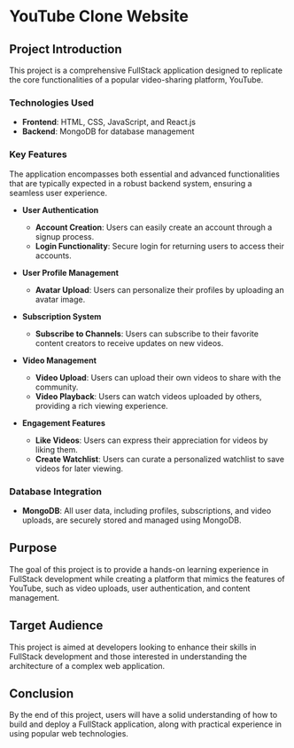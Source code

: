 # YouTube Clone Website

## Project Introduction

This project is a comprehensive FullStack application designed to replicate the core functionalities of a popular video-sharing platform, YouTube.

### Technologies Used
- **Frontend**: HTML, CSS, JavaScript, and React.js
- **Backend**: MongoDB for database management

### Key Features
The application encompasses both essential and advanced functionalities that are typically expected in a robust backend system, ensuring a seamless user experience.

- **User  Authentication**
  - **Account Creation**: Users can easily create an account through a signup process.
  - **Login Functionality**: Secure login for returning users to access their accounts.

- **User  Profile Management**
  - **Avatar Upload**: Users can personalize their profiles by uploading an avatar image.

- **Subscription System**
  - **Subscribe to Channels**: Users can subscribe to their favorite content creators to receive updates on new videos.

- **Video Management**
  - **Video Upload**: Users can upload their own videos to share with the community.
  - **Video Playback**: Users can watch videos uploaded by others, providing a rich viewing experience.

- **Engagement Features**
  - **Like Videos**: Users can express their appreciation for videos by liking them.
  - **Create Watchlist**: Users can curate a personalized watchlist to save videos for later viewing.

### Database Integration
- **MongoDB**: All user data, including profiles, subscriptions, and video uploads, are securely stored and managed using MongoDB.

## Purpose
The goal of this project is to provide a hands-on learning experience in FullStack development while creating a platform that mimics the features of YouTube, such as video uploads, user authentication, and content management.

## Target Audience
This project is aimed at developers looking to enhance their skills in FullStack development and those interested in understanding the architecture of a complex web application.

## Conclusion
By the end of this project, users will have a solid understanding of how to build and deploy a FullStack application, along with practical experience in using popular web technologies.